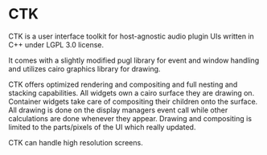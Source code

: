 # CTK

CTK is a user interface toolkit for host-agnostic audio plugin UIs written
in C++ under LGPL 3.0 license.

It comes with a slightly modified pugl library for event and window handling
and utilizes cairo graphics library for drawing.

CTK offers optimized rendering and compositing and full nesting and stacking
capabilities. All widgets own a cairo surface they are drawing on. Container
widgets take care of compositing their children onto the surface. All drawing
is done on the display managers event call while other calculations are done
whenever they appear. Drawing and compositing is limited to the parts/pixels
of the UI which really updated.

CTK can handle high resolution screens.
